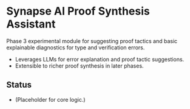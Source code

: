 # Synapse AI Proof Synthesis Assistant

Phase 3 experimental module for suggesting proof tactics and basic explainable diagnostics for type and verification errors.

- Leverages LLMs for error explanation and proof tactic suggestions.
- Extensible to richer proof synthesis in later phases.

## Status

- (Placeholder for core logic.)